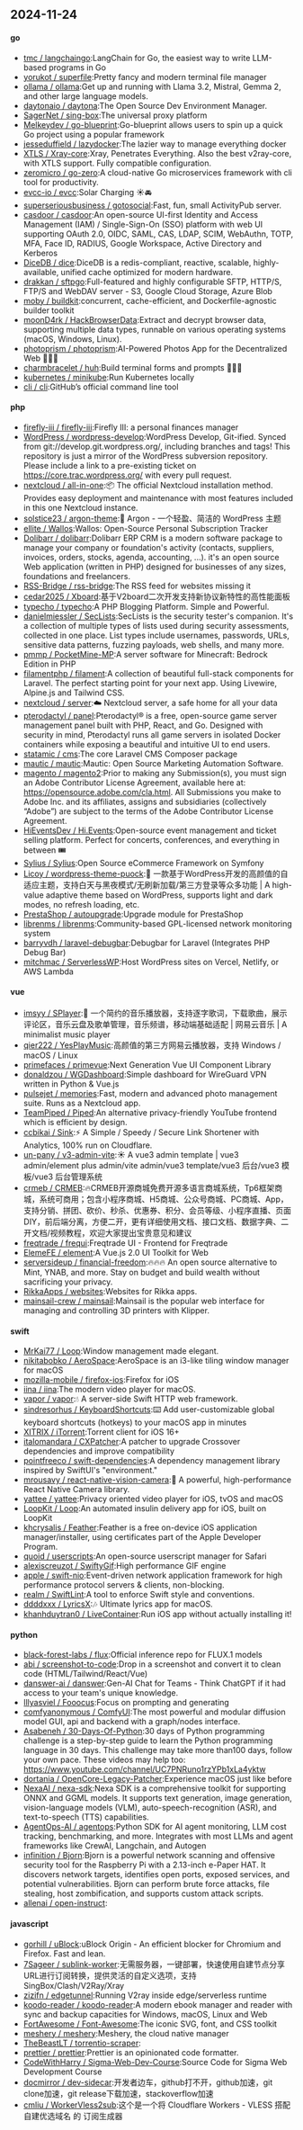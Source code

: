 ## 2024-11-24

#### go
* [tmc / langchaingo](https://github.com/tmc/langchaingo):LangChain for Go, the easiest way to write LLM-based programs in Go
* [yorukot / superfile](https://github.com/yorukot/superfile):Pretty fancy and modern terminal file manager
* [ollama / ollama](https://github.com/ollama/ollama):Get up and running with Llama 3.2, Mistral, Gemma 2, and other large language models.
* [daytonaio / daytona](https://github.com/daytonaio/daytona):The Open Source Dev Environment Manager.
* [SagerNet / sing-box](https://github.com/SagerNet/sing-box):The universal proxy platform
* [Melkeydev / go-blueprint](https://github.com/Melkeydev/go-blueprint):Go-blueprint allows users to spin up a quick Go project using a popular framework
* [jesseduffield / lazydocker](https://github.com/jesseduffield/lazydocker):The lazier way to manage everything docker
* [XTLS / Xray-core](https://github.com/XTLS/Xray-core):Xray, Penetrates Everything. Also the best v2ray-core, with XTLS support. Fully compatible configuration.
* [zeromicro / go-zero](https://github.com/zeromicro/go-zero):A cloud-native Go microservices framework with cli tool for productivity.
* [evcc-io / evcc](https://github.com/evcc-io/evcc):Solar Charging ☀️🚘
* [superseriousbusiness / gotosocial](https://github.com/superseriousbusiness/gotosocial):Fast, fun, small ActivityPub server.
* [casdoor / casdoor](https://github.com/casdoor/casdoor):An open-source UI-first Identity and Access Management (IAM) / Single-Sign-On (SSO) platform with web UI supporting OAuth 2.0, OIDC, SAML, CAS, LDAP, SCIM, WebAuthn, TOTP, MFA, Face ID, RADIUS, Google Workspace, Active Directory and Kerberos
* [DiceDB / dice](https://github.com/DiceDB/dice):DiceDB is a redis-compliant, reactive, scalable, highly-available, unified cache optimized for modern hardware.
* [drakkan / sftpgo](https://github.com/drakkan/sftpgo):Full-featured and highly configurable SFTP, HTTP/S, FTP/S and WebDAV server - S3, Google Cloud Storage, Azure Blob
* [moby / buildkit](https://github.com/moby/buildkit):concurrent, cache-efficient, and Dockerfile-agnostic builder toolkit
* [moonD4rk / HackBrowserData](https://github.com/moonD4rk/HackBrowserData):Extract and decrypt browser data, supporting multiple data types, runnable on various operating systems (macOS, Windows, Linux).
* [photoprism / photoprism](https://github.com/photoprism/photoprism):AI-Powered Photos App for the Decentralized Web 🌈💎✨
* [charmbracelet / huh](https://github.com/charmbracelet/huh):Build terminal forms and prompts 🤷🏻‍♀️
* [kubernetes / minikube](https://github.com/kubernetes/minikube):Run Kubernetes locally
* [cli / cli](https://github.com/cli/cli):GitHub’s official command line tool

#### php
* [firefly-iii / firefly-iii](https://github.com/firefly-iii/firefly-iii):Firefly III: a personal finances manager
* [WordPress / wordpress-develop](https://github.com/WordPress/wordpress-develop):WordPress Develop, Git-ified. Synced from git://develop.git.wordpress.org/, including branches and tags! This repository is just a mirror of the WordPress subversion repository. Please include a link to a pre-existing ticket on https://core.trac.wordpress.org/ with every pull request.
* [nextcloud / all-in-one](https://github.com/nextcloud/all-in-one):📦 The official Nextcloud installation method. Provides easy deployment and maintenance with most features included in this one Nextcloud instance.
* [solstice23 / argon-theme](https://github.com/solstice23/argon-theme):📖 Argon - 一个轻盈、简洁的 WordPress 主题
* [ellite / Wallos](https://github.com/ellite/Wallos):Wallos: Open-Source Personal Subscription Tracker
* [Dolibarr / dolibarr](https://github.com/Dolibarr/dolibarr):Dolibarr ERP CRM is a modern software package to manage your company or foundation's activity (contacts, suppliers, invoices, orders, stocks, agenda, accounting, ...). it's an open source Web application (written in PHP) designed for businesses of any sizes, foundations and freelancers.
* [RSS-Bridge / rss-bridge](https://github.com/RSS-Bridge/rss-bridge):The RSS feed for websites missing it
* [cedar2025 / Xboard](https://github.com/cedar2025/Xboard):基于V2board二次开发支持新协议新特性的高性能面板
* [typecho / typecho](https://github.com/typecho/typecho):A PHP Blogging Platform. Simple and Powerful.
* [danielmiessler / SecLists](https://github.com/danielmiessler/SecLists):SecLists is the security tester's companion. It's a collection of multiple types of lists used during security assessments, collected in one place. List types include usernames, passwords, URLs, sensitive data patterns, fuzzing payloads, web shells, and many more.
* [pmmp / PocketMine-MP](https://github.com/pmmp/PocketMine-MP):A server software for Minecraft: Bedrock Edition in PHP
* [filamentphp / filament](https://github.com/filamentphp/filament):A collection of beautiful full-stack components for Laravel. The perfect starting point for your next app. Using Livewire, Alpine.js and Tailwind CSS.
* [nextcloud / server](https://github.com/nextcloud/server):☁️ Nextcloud server, a safe home for all your data
* [pterodactyl / panel](https://github.com/pterodactyl/panel):Pterodactyl® is a free, open-source game server management panel built with PHP, React, and Go. Designed with security in mind, Pterodactyl runs all game servers in isolated Docker containers while exposing a beautiful and intuitive UI to end users.
* [statamic / cms](https://github.com/statamic/cms):The core Laravel CMS Composer package
* [mautic / mautic](https://github.com/mautic/mautic):Mautic: Open Source Marketing Automation Software.
* [magento / magento2](https://github.com/magento/magento2):Prior to making any Submission(s), you must sign an Adobe Contributor License Agreement, available here at: https://opensource.adobe.com/cla.html. All Submissions you make to Adobe Inc. and its affiliates, assigns and subsidiaries (collectively “Adobe”) are subject to the terms of the Adobe Contributor License Agreement.
* [HiEventsDev / Hi.Events](https://github.com/HiEventsDev/Hi.Events):Open-source event management and ticket selling platform. Perfect for concerts, conferences, and everything in between 🎟️
* [Sylius / Sylius](https://github.com/Sylius/Sylius):Open Source eCommerce Framework on Symfony
* [Licoy / wordpress-theme-puock](https://github.com/Licoy/wordpress-theme-puock):🎨 一款基于WordPress开发的高颜值的自适应主题，支持白天与黑夜模式/无刷新加载/第三方登录等众多功能 | A high-value adaptive theme based on WordPress, supports light and dark modes, no refresh loading, etc.
* [PrestaShop / autoupgrade](https://github.com/PrestaShop/autoupgrade):Upgrade module for PrestaShop
* [librenms / librenms](https://github.com/librenms/librenms):Community-based GPL-licensed network monitoring system
* [barryvdh / laravel-debugbar](https://github.com/barryvdh/laravel-debugbar):Debugbar for Laravel (Integrates PHP Debug Bar)
* [mitchmac / ServerlessWP](https://github.com/mitchmac/ServerlessWP):Host WordPress sites on Vercel, Netlify, or AWS Lambda

#### vue
* [imsyy / SPlayer](https://github.com/imsyy/SPlayer):🎉 一个简约的音乐播放器，支持逐字歌词，下载歌曲，展示评论区，音乐云盘及歌单管理，音乐频谱，移动端基础适配 | 网易云音乐 | A minimalist music player
* [qier222 / YesPlayMusic](https://github.com/qier222/YesPlayMusic):高颜值的第三方网易云播放器，支持 Windows / macOS / Linux
* [primefaces / primevue](https://github.com/primefaces/primevue):Next Generation Vue UI Component Library
* [donaldzou / WGDashboard](https://github.com/donaldzou/WGDashboard):Simple dashboard for WireGuard VPN written in Python & Vue.js
* [pulsejet / memories](https://github.com/pulsejet/memories):Fast, modern and advanced photo management suite. Runs as a Nextcloud app.
* [TeamPiped / Piped](https://github.com/TeamPiped/Piped):An alternative privacy-friendly YouTube frontend which is efficient by design.
* [ccbikai / Sink](https://github.com/ccbikai/Sink):⚡ A Simple / Speedy / Secure Link Shortener with Analytics, 100% run on Cloudflare.
* [un-pany / v3-admin-vite](https://github.com/un-pany/v3-admin-vite):☀️ A vue3 admin template | vue3 admin/element plus admin/vite admin/vue3 template/vue3 后台/vue3 模板/vue3 后台管理系统
* [crmeb / CRMEB](https://github.com/crmeb/CRMEB):🔥CRMEB开源商城免费开源多语言商城系统，Tp6框架商城，系统可商用；包含小程序商城、H5商城、公众号商城、PC商城、App，支持分销、拼团、砍价、秒杀、优惠券、积分、会员等级、小程序直播、页面DIY，前后端分离，方便二开，更有详细使用文档、接口文档、数据字典、二开文档/视频教程，欢迎大家提出宝贵意见和建议
* [freqtrade / frequi](https://github.com/freqtrade/frequi):Freqtrade UI - Frontend for Freqtrade
* [ElemeFE / element](https://github.com/ElemeFE/element):A Vue.js 2.0 UI Toolkit for Web
* [serversideup / financial-freedom](https://github.com/serversideup/financial-freedom):🔥🔥🔥 An open source alternative to Mint, YNAB, and more. Stay on budget and build wealth without sacrificing your privacy.
* [RikkaApps / websites](https://github.com/RikkaApps/websites):Websites for Rikka apps.
* [mainsail-crew / mainsail](https://github.com/mainsail-crew/mainsail):Mainsail is the popular web interface for managing and controlling 3D printers with Klipper.

#### swift
* [MrKai77 / Loop](https://github.com/MrKai77/Loop):Window management made elegant.
* [nikitabobko / AeroSpace](https://github.com/nikitabobko/AeroSpace):AeroSpace is an i3-like tiling window manager for macOS
* [mozilla-mobile / firefox-ios](https://github.com/mozilla-mobile/firefox-ios):Firefox for iOS
* [iina / iina](https://github.com/iina/iina):The modern video player for macOS.
* [vapor / vapor](https://github.com/vapor/vapor):💧 A server-side Swift HTTP web framework.
* [sindresorhus / KeyboardShortcuts](https://github.com/sindresorhus/KeyboardShortcuts):⌨️ Add user-customizable global keyboard shortcuts (hotkeys) to your macOS app in minutes
* [XITRIX / iTorrent](https://github.com/XITRIX/iTorrent):Torrent client for iOS 16+
* [italomandara / CXPatcher](https://github.com/italomandara/CXPatcher):A patcher to upgrade Crossover dependencies and improve compatibility
* [pointfreeco / swift-dependencies](https://github.com/pointfreeco/swift-dependencies):A dependency management library inspired by SwiftUI's "environment."
* [mrousavy / react-native-vision-camera](https://github.com/mrousavy/react-native-vision-camera):📸 A powerful, high-performance React Native Camera library.
* [yattee / yattee](https://github.com/yattee/yattee):Privacy oriented video player for iOS, tvOS and macOS
* [LoopKit / Loop](https://github.com/LoopKit/Loop):An automated insulin delivery app for iOS, built on LoopKit
* [khcrysalis / Feather](https://github.com/khcrysalis/Feather):Feather is a free on-device iOS application manager/installer, using certificates part of the Apple Developer Program.
* [quoid / userscripts](https://github.com/quoid/userscripts):An open-source userscript manager for Safari
* [alexiscreuzot / SwiftyGif](https://github.com/alexiscreuzot/SwiftyGif):High performance GIF engine
* [apple / swift-nio](https://github.com/apple/swift-nio):Event-driven network application framework for high performance protocol servers & clients, non-blocking.
* [realm / SwiftLint](https://github.com/realm/SwiftLint):A tool to enforce Swift style and conventions.
* [ddddxxx / LyricsX](https://github.com/ddddxxx/LyricsX):🎶 Ultimate lyrics app for macOS.
* [khanhduytran0 / LiveContainer](https://github.com/khanhduytran0/LiveContainer):Run iOS app without actually installing it!

#### python
* [black-forest-labs / flux](https://github.com/black-forest-labs/flux):Official inference repo for FLUX.1 models
* [abi / screenshot-to-code](https://github.com/abi/screenshot-to-code):Drop in a screenshot and convert it to clean code (HTML/Tailwind/React/Vue)
* [danswer-ai / danswer](https://github.com/danswer-ai/danswer):Gen-AI Chat for Teams - Think ChatGPT if it had access to your team's unique knowledge.
* [lllyasviel / Fooocus](https://github.com/lllyasviel/Fooocus):Focus on prompting and generating
* [comfyanonymous / ComfyUI](https://github.com/comfyanonymous/ComfyUI):The most powerful and modular diffusion model GUI, api and backend with a graph/nodes interface.
* [Asabeneh / 30-Days-Of-Python](https://github.com/Asabeneh/30-Days-Of-Python):30 days of Python programming challenge is a step-by-step guide to learn the Python programming language in 30 days. This challenge may take more than100 days, follow your own pace. These videos may help too: https://www.youtube.com/channel/UC7PNRuno1rzYPb1xLa4yktw
* [dortania / OpenCore-Legacy-Patcher](https://github.com/dortania/OpenCore-Legacy-Patcher):Experience macOS just like before
* [NexaAI / nexa-sdk](https://github.com/NexaAI/nexa-sdk):Nexa SDK is a comprehensive toolkit for supporting ONNX and GGML models. It supports text generation, image generation, vision-language models (VLM), auto-speech-recognition (ASR), and text-to-speech (TTS) capabilities.
* [AgentOps-AI / agentops](https://github.com/AgentOps-AI/agentops):Python SDK for AI agent monitoring, LLM cost tracking, benchmarking, and more. Integrates with most LLMs and agent frameworks like CrewAI, Langchain, and Autogen
* [infinition / Bjorn](https://github.com/infinition/Bjorn):Bjorn is a powerful network scanning and offensive security tool for the Raspberry Pi with a 2.13-inch e-Paper HAT. It discovers network targets, identifies open ports, exposed services, and potential vulnerabilities. Bjorn can perform brute force attacks, file stealing, host zombification, and supports custom attack scripts.
* [allenai / open-instruct](https://github.com/allenai/open-instruct):

#### javascript
* [gorhill / uBlock](https://github.com/gorhill/uBlock):uBlock Origin - An efficient blocker for Chromium and Firefox. Fast and lean.
* [7Sageer / sublink-worker](https://github.com/7Sageer/sublink-worker):无需服务器，一键部署，快速使用自建节点分享URL进行订阅转换，提供灵活的自定义选项，支持SingBox/Clash/V2Ray/Xray
* [zizifn / edgetunnel](https://github.com/zizifn/edgetunnel):Running V2ray inside edge/serverless runtime
* [koodo-reader / koodo-reader](https://github.com/koodo-reader/koodo-reader):A modern ebook manager and reader with sync and backup capacities for Windows, macOS, Linux and Web
* [FortAwesome / Font-Awesome](https://github.com/FortAwesome/Font-Awesome):The iconic SVG, font, and CSS toolkit
* [meshery / meshery](https://github.com/meshery/meshery):Meshery, the cloud native manager
* [TheBeastLT / torrentio-scraper](https://github.com/TheBeastLT/torrentio-scraper):
* [prettier / prettier](https://github.com/prettier/prettier):Prettier is an opinionated code formatter.
* [CodeWithHarry / Sigma-Web-Dev-Course](https://github.com/CodeWithHarry/Sigma-Web-Dev-Course):Source Code for Sigma Web Development Course
* [docmirror / dev-sidecar](https://github.com/docmirror/dev-sidecar):开发者边车，github打不开，github加速，git clone加速，git release下载加速，stackoverflow加速
* [cmliu / WorkerVless2sub](https://github.com/cmliu/WorkerVless2sub):这个是一个将 Cloudflare Workers - VLESS 搭配 自建优选域名 的 订阅生成器
